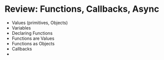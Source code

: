 # Review: Functions, Callbacks, Async
* Values (primitives, Objects)
* Variables
* Declaring Functions
* Functions are Values
* Functions as Objects
* Callbacks
*
